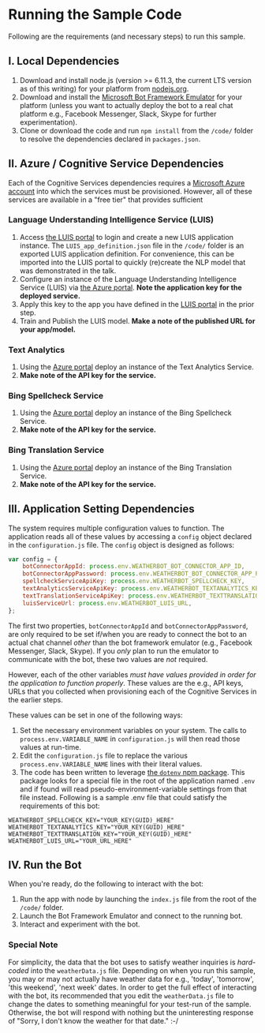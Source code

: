 # Running the Sample Code

Following are the requirements (and necessary steps) to run this sample.

## I. Local Dependencies
1. Download and install node.js (version >= 6.11.3, the current LTS version as of this writing) for your platform from [nodejs.org](http://nodejs.org).
1. Download and install the [Microsoft Bot Framework Emulator](https://docs.microsoft.com/en-us/bot-framework/debug-bots-emulator) for your platform (unless you want to actually deploy the bot to a real chat platform e.g., Facebook Messenger, Slack, Skype for further experimentation).
1. Clone or download the code and run `npm install` from the `/code/` folder to resolve the dependencies declared in `packages.json`.

## II. Azure / Cognitive Service Dependencies

Each of the Cognitive Services dependencies requires a [Microsoft Azure account](https://azure.microsoft.com/en-us/free/) into which the services must be provisioned.  However, all of these services are available in a "free tier" that provides sufficient 

### Language Understanding Intelligence Service (LUIS)
1. Access [the LUIS portal](http://luis.ai) to login and create a new LUIS application instance.  The `LUIS_app_definition.json` file in the `/code/` folder is an exported LUIS application definition.  For convenience, this can be imported into the LUIS portal to quickly (re)create the NLP model that was demonstrated in the talk.
1. Configure an instance of the Language Understanding Intelligence Service (LUIS) via [the Azure portal](http://portal.azure.com).  __Note the application key for the deployed service.__
1. Apply this key to the app you have defined in the [LUIS portal](http://luis.ai) in the prior step.
1. Train and Publish the LUIS model.  __Make a note of the published URL for your app/model.__

### Text Analytics
1. Using the [Azure portal](http://portal.azure.com) deploy an instance of the Text Analytics Service.
1. __Make note of the API key for the service.__

### Bing Spellcheck Service
1. Using the [Azure portal](http://portal.azure.com) deploy an instance of the Bing Spellcheck Service.
1. __Make note of the API key for the service.__

### Bing Translation Service
1. Using the [Azure portal](http://portal.azure.com) deploy an instance of the Bing Translation Service.
1. __Make note of the API key for the service.__

## III. Application Setting Dependencies

The system requires multiple configuration values to function.  The application reads all of these values by accessing a `config` object declared in the `configuration.js` file.  The `config` object is designed as follows:

```js
var config = {
    botConnectorAppId: process.env.WEATHERBOT_BOT_CONNECTOR_APP_ID,
    botConnectorAppPassword: process.env.WEATHERBOT_BOT_CONNECTOR_APP_PASSWORD,
    spellcheckServiceApiKey: process.env.WEATHERBOT_SPELLCHECK_KEY,
    textAnalyticsServiceApiKey: process.env.WEATHERBOT_TEXTANALYTICS_KEY,
    textTranslationServiceApiKey: process.env.WEATHERBOT_TEXTTRANSLATION_KEY,
    luisServiceUrl: process.env.WEATHERBOT_LUIS_URL,
};
```

The first two properties, `botConnectorAppId` and `botConnectorAppPassword`, are only required to be set if/when you are ready to connect the bot to an actual chat channel _other_ than the bot framework emulator (e.g., Facebook Messenger, Slack, Skype).  If you _only_ plan to run the emulator to communicate with the bot, these two values are _not_ required.

However, each of the other variables _must have values provided in order for the application to function properly_.  These values are the e.g., API keys, URLs that you collected when provisioning each of the Cognitive Services in the earlier steps.

These values can be set in one of the following ways:

1. Set the necessary environment variables on your system.  The calls to `process.env.VARIABLE_NAME` in `configuration.js` will then read those values at run-time.
1. Edit the `configuration.js` file to replace the various `process.env.VARIABLE_NAME` lines with their literal values.
1. The code has been written to leverage [the `dotenv` npm package](https://www.npmjs.com/package/dotenv).  This package looks for a special file in the root of the application named `.env` and if found will read pseudo-environment-variable settings from that file instead.  Following is a sample .env file that could satisfy the requirements of this bot:

```code
WEATHERBOT_SPELLCHECK_KEY="YOUR_KEY(GUID)_HERE"
WEATHERBOT_TEXTANALYTICS_KEY="YOUR_KEY(GUID)_HERE"
WEATHERBOT_TEXTTRANSLATION_KEY="YOUR_KEY(GUID)_HERE"
WEATHERBOT_LUIS_URL="YOUR_URL_HERE"
```

## IV. Run the Bot

When you're ready, do the following to interact with the bot:

1. Run the app with node by launching the `index.js` file from the root of the `/code/` folder.
1. Launch the Bot Framework Emulator and connect to the running bot.
1. Interact and experiment with the bot.

### Special Note

For simplicity, the data that the bot uses to satisfy weather inquiries is _hard-coded_ into the `weatherData.js` file.  Depending on when you run this sample, you may or may not actually have weather data for e.g., 'today', 'tomorrow', 'this weekend', 'next week' dates.  In order to get the full effect of interacting with the bot, its recommended that you edit the `weatherData.js` file to change the dates to something meaningful for your test-run of the sample.  Otherwise, the bot will respond with nothing but the uninteresting response of "Sorry, I don't know the weather for that date." :-/